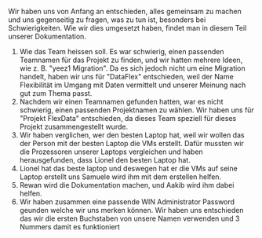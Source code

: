 Wir haben uns von Anfang an entschieden, alles gemeinsam zu machen und uns gegenseitig zu fragen, was zu tun ist, besonders bei Schwierigkeiten. Wie wir dies umgesetzt haben, findet man in diesem Teil unserer Dokumentation.

1. Wie das Team heissen soll. Es war schwierig, einen passenden Teamnamen für das Projekt zu finden, und wir hatten mehrere Ideen, wie z. B. "yeez1 Migration". Da es sich jedoch nicht um eine Migration handelt, haben wir uns für "DataFlex" entschieden, weil der Name Flexibilität im Umgang mit Daten vermittelt und unserer Meinung nach gut zum Thema passt.
2. Nachdem wir einen Teamnamen gefunden hatten, war es nicht schwierig, einen passenden Projektnamen zu wählen. Wir haben uns für "Projekt FlexData" entschieden, da dieses Team speziell für dieses Projekt zusammengestellt wurde.
3. Wir haben verglichen, wer den besten Laptop hat, weil wir wollen das der Person mit der besten Laptop die VMs erstellt. Dafür mussten wir die Prozessoren unserer Laptops vergleichen und haben herausgefunden, dass Lionel den besten Laptop hat.
4. Lionel hat das beste laptop und deswegen hat er die  VMs auf seine Laptop erstellt uns Samuele wird ihm mit dem erstellen helfen.
5. Rewan wird die Dokumentation machen, und Aakib wird ihm dabei helfen.
6. Wir haben zusammen eine passende WIN Administrator Password geunden welche wir uns merken können. Wir haben uns entschieden das wir die ersten Buchstaben von unsere Namen verwenden und 3 Nummers damit es funktioniert
